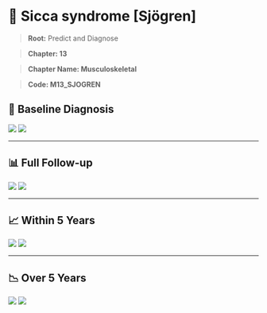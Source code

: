 # 🧬 Sicca syndrome [Sjögren]
    
> **Root:** Predict and Diagnose

> **Chapter: 13**

> **Chapter Name: Musculoskeletal**

> **Code: M13_SJOGREN**

## 🧪 Baseline Diagnosis

<img src="/Predict/Figures/Baseline/IMP/M13_SJOGREN.png" />

<CsvTableIMP src="/Predict/Data/Baseline/IMP/IMP_M13_SJOGREN.csv" label="🔍 View full results" />

<img src="/Predict/Figures/Baseline/ROC/M13_SJOGREN.png" />

<CsvTableROC src="/Predict/Data/Baseline/EVA/M13_SJOGREN.csv" label="🔍 View full results" />

---

## 📊 Full Follow-up

<img src="/Predict/Figures/ALL/IMP/M13_SJOGREN.png" />

<CsvTableIMP src="/Predict/Data/ALL/IMP/IMP_M13_SJOGREN.csv" label="🔍 View full results" />

<img src="/Predict/Figures/ALL/ROC/M13_SJOGREN.png" />

<CsvTableROC src="/Predict/Data/ALL/EVA/M13_SJOGREN.csv" label="🔍 View full results" />

---

## 📈 Within 5 Years

<img src="/Predict/Figures/FYears/IMP/M13_SJOGREN.png" />

<CsvTableIMP src="/Predict/Data/FYears/IMP/IMP_M13_SJOGREN.csv" label="🔍 View full results" />

<img src="/Predict/Figures/FYears/ROC/M13_SJOGREN.png" />

<CsvTableROC src="/Predict/Data/FYears/EVA/M13_SJOGREN.csv" label="🔍 View full results" />

---

## 📉 Over 5 Years

<img src="/Predict/Figures/OverFYears/IMP/M13_SJOGREN.png" />

<CsvTableIMP src="/Predict/Data/OverFYears/IMP/IMP_M13_SJOGREN.csv" label="🔍 View full results" />

<img src="/Predict/Figures/OverFYears/ROC/M13_SJOGREN.png" />

<CsvTableROC src="/Predict/Data/OverFYears/EVA/M13_SJOGREN.csv" label="🔍 View full results" />
